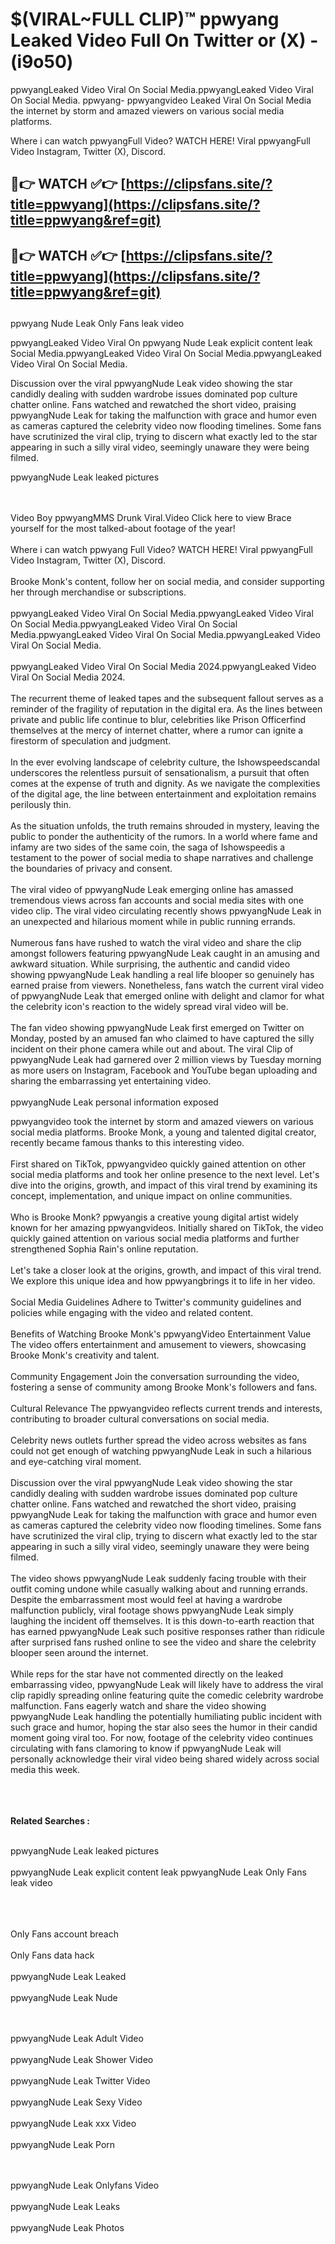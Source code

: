 #  $(VIRAL~FULL CLIP)™ ppwyang Leaked Video Full On Twitter or (X)  - (i9o50)

ppwyangLeaked Video Viral On Social Media.ppwyangLeaked Video Viral On Social Media.
ppwyang- ppwyangvideo Leaked Viral On Social Media the internet by storm and amazed viewers on various social media platforms.

Where i can watch ppwyangFull Video? WATCH HERE! Viral ppwyangFull Video Instagram, Twitter (X), Discord.

## 🔴👉 WATCH ✅👉 [https://clipsfans.site/?title=ppwyang](https://clipsfans.site/?title=ppwyang&ref=git)


## 🔴👉 WATCH ✅👉 [https://clipsfans.site/?title=ppwyang](https://clipsfans.site/?title=ppwyang&ref=git)
##


ppwyang Nude Leak Only Fans leak video 


ppwyangLeaked Video Viral On  ppwyang Nude Leak explicit content leak Social Media.ppwyangLeaked Video Viral On Social Media.ppwyangLeaked Video Viral On Social Media.



Discussion over the viral ppwyangNude Leak video showing the star candidly dealing with sudden wardrobe issues dominated pop culture chatter online. Fans watched and rewatched the short video, praising ppwyangNude Leak for taking the malfunction with grace and humor even as cameras captured the celebrity video now flooding timelines. Some fans have scrutinized the viral clip, trying to discern what exactly led to the star appearing in such a silly viral video, seemingly unaware they were being filmed.


ppwyangNude Leak leaked pictures


  <br>

  <br>
Video Boy ppwyangMMS Drunk Viral.Video Click here to view Brace yourself for the most talked-about footage of the year!
<br><br>
Where i can watch ppwyang Full Video? WATCH HERE! Viral ppwyangFull Video Instagram, Twitter (X), Discord.
<br><br>
Brooke Monk's content, follow her on social media, and consider supporting her through merchandise or subscriptions.
<br><br>
ppwyangLeaked Video Viral On Social Media.ppwyangLeaked Video Viral On Social Media.ppwyangLeaked Video Viral On Social Media.ppwyangLeaked Video Viral On Social Media.ppwyangLeaked Video Viral On Social Media.
<br><br>
ppwyangLeaked Video Viral On Social Media 2024.ppwyangLeaked Video Viral On Social Media 2024.
<br><br>
The recurrent theme of leaked tapes and the subsequent fallout serves as a reminder of the fragility of reputation in the digital era. As the lines between private and public life continue to blur, celebrities like Prison Officerfind themselves at the mercy of internet chatter, where a rumor can ignite a firestorm of speculation and judgment.
<br><br>
In the ever evolving landscape of celebrity culture, the Ishowspeedscandal underscores the relentless pursuit of sensationalism, a pursuit that often comes at the expense of truth and dignity. As we navigate the complexities of the digital age, the line between entertainment and exploitation remains perilously thin.
<br><br>
As the situation unfolds, the truth remains shrouded in mystery, leaving the public to ponder the authenticity of the rumors. In a world where fame and infamy are two sides of the same coin, the saga of Ishowspeedis a testament to the power of social media to shape narratives and challenge the boundaries of privacy and consent.
<br><br>
The viral video of ppwyangNude Leak emerging online has amassed tremendous views across fan accounts and social media sites with one video clip. The viral video circulating recently shows ppwyangNude Leak in an unexpected and hilarious moment while in public running errands.
<br><br>
Numerous fans have rushed to watch the viral video and share the clip amongst followers featuring ppwyangNude Leak caught in an amusing and awkward situation. While surprising, the authentic and candid video showing ppwyangNude Leak handling a real life blooper so genuinely has earned praise from viewers. Nonetheless, fans watch the current viral video of ppwyangNude Leak that emerged online with delight and clamor for what the celebrity icon's reaction to the widely spread viral video will be.
<br><br>
The fan video showing ppwyangNude Leak first emerged on Twitter on Monday, posted by an amused fan who claimed to have captured the silly incident on their phone camera while out and about. The viral Clip of ppwyangNude Leak had garnered over 2 million views by Tuesday morning as more users on Instagram, Facebook and YouTube began uploading and sharing the embarrassing yet entertaining video.
<br><br>
ppwyangNude Leak personal information exposed

ppwyangvideo took the internet by storm and amazed viewers on various social media platforms. Brooke Monk, a young and talented digital creator, recently became famous thanks to this interesting video.
<br><br>
First shared on TikTok, ppwyangvideo quickly gained attention on other social media platforms and took her online presence to the next level. Let's dive into the origins, growth, and impact of this viral trend by examining its concept, implementation, and unique impact on online communities.
<br><br>
Who is Brooke Monk? ppwyangis a creative young digital artist widely known for her amazing ppwyangvideos. Initially shared on TikTok, the video quickly gained attention on various social media platforms and further strengthened Sophia Rain's online reputation.
<br><br>
Let's take a closer look at the origins, growth, and impact of this viral trend. We explore this unique idea and how ppwyangbrings it to life in her video.
<br><br>
Social Media Guidelines Adhere to Twitter's community guidelines and policies while engaging with the video and related content.
<br><br>
Benefits of Watching Brooke Monk's ppwyangVideo Entertainment Value The video offers entertainment and amusement to viewers, showcasing Brooke Monk's creativity and talent.
<br><br>
Community Engagement Join the conversation surrounding the video, fostering a sense of community among Brooke Monk's followers and fans.
<br><br>
Cultural Relevance The ppwyangvideo reflects current trends and interests, contributing to broader cultural conversations on social media.
<br><br>
Celebrity news outlets further spread the video across websites as fans could not get enough of watching ppwyangNude Leak in such a hilarious and eye-catching viral moment.
<br><br>
Discussion over the viral ppwyangNude Leak video showing the star candidly dealing with sudden wardrobe issues dominated pop culture chatter online. Fans watched and rewatched the short video, praising ppwyangNude Leak for taking the malfunction with grace and humor even as cameras captured the celebrity video now flooding timelines. Some fans have scrutinized the viral clip, trying to discern what exactly led to the star appearing in such a silly viral video, seemingly unaware they were being filmed.
<br><br>
The video shows ppwyangNude Leak suddenly facing trouble with their outfit coming undone while casually walking about and running errands. Despite the embarrassment most would feel at having a wardrobe malfunction publicly, viral footage shows ppwyangNude Leak simply laughing the incident off themselves. It is this down-to-earth reaction that has earned ppwyangNude Leak such positive responses rather than ridicule after surprised fans rushed online to see the video and share the celebrity blooper seen around the internet.
<br><br>
While reps for the star have not commented directly on the leaked embarrassing video, ppwyangNude Leak will likely have to address the viral clip rapidly spreading online featuring quite the comedic celebrity wardrobe malfunction. Fans eagerly watch and share the video showing ppwyangNude Leak handling the potentially humiliating public incident with such grace and humor, hoping the star also sees the humor in their candid moment going viral too. For now, footage of the celebrity video continues circulating with fans clamoring to know if ppwyangNude Leak will personally acknowledge their viral video being shared widely across social media this week.
<br><br>

<br><br>
<strong>Related Searches :</strong>
<br><br>

ppwyangNude Leak leaked pictures
<br><br>
ppwyangNude Leak explicit content leak
ppwyangNude Leak Only Fans leak video
<br><br>

<br><br>
Only Fans account breach
<br><br>
Only Fans data hack
<br><br>
ppwyangNude Leak Leaked
<br><br>
ppwyangNude Leak Nude

<br><br>
ppwyangNude Leak Adult Video
<br><br>
ppwyangNude Leak Shower Video
<br><br>
ppwyangNude Leak Twitter Video
<br><br>
ppwyangNude Leak Sexy Video
<br><br>
ppwyangNude Leak xxx Video
<br><br>
ppwyangNude Leak Porn

<br><br>
ppwyangNude Leak Onlyfans Video
<br><br>
ppwyangNude Leak Leaks
<br><br>
ppwyangNude Leak Photos